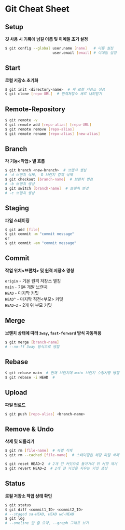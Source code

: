 # **Git Cheat Sheet**
## **Setup**
**깃 사용 시 기록에 남길 이름 및 이메일 초기 설정**
```bash
$ git config --global user.name [name]   # 이름 설정
                      user.email [email] # 이메일 설정
```

## **Start**
**로컬 저장소 초기화**
```bash
$ git init <directory-name>  # 새 로컬 저장소 생성
$ git clone [repo-URL]  # 원격저장소 새로 내려받기
```

## **Remote-Repository**
```bash
$ git remote -v
$ git remote add [repo-alias] [repo-URL]
$ git remote remove [repo-alias]
$ git remote rename [repo-alias] [new-alias]
```

## **Branch**
**각 기능<작업> 별 흐름**
```bash
$ git branch <new-branch>  # 브랜치 생성
# -d 브랜치 삭제, -D 브랜치 강제 삭제
$ git checkout [branch-name]  # 브랜치 변경
# -b 브랜치 생성
$ git switch [branch-name]  # 브랜치 변경
# -c 브랜치 생성
```

## **Staging**
**파일 스테이징**
```bash
$ git add [file]
$ git commit -m "commit message"
or
$ git commit -am "commit message"
```

## **Commit**
**작업 위치<브랜치> 및 원격 저장소 명칭**<br>

`origin` - 기본 원격 저장소 별칭<br>
`main` - 기본 개발 브랜치<br>
`HEAD` - 마지막 커밋<br>
`HEAD^` - 마지막 직전<부모> 커밋<br>
`HEAD~2` - 2개 위 부모 커밋

## **Merge**
**브랜치 상태에 따라 `3way`, `fast-forward` 방식 자동적용**
```bash
$ git merge [branch-name]
# --no-ff 3way 방식으로 병합
```

## **Rebase**

```bash
$ git rebase main  # 현재 브랜치에 main 브랜치 수정사항 병합
$ git rebase -i HEAD  # 
```

## **Upload**
**파일 업로드**
```bash
$ git push [repo-alias] <branch-name>
```

## **Remove & Undo**
**삭제 및 되돌리기**
```bash
$ git rm [file-name]  # 파일 삭제
$ git rm --cached [file-name]  # 스테이징된 해당 파일 삭제

$ git reset HEAD~2  # 2개 전 커밋으로 돌아가며 뒤 커밋 제거
$ git revert HEAD~2  # 2개 전 커밋을 자우는 커밋 생성
```

## **Status**
**로컬 저장소 작업 상태 확인**
```bash
$ git status
$ git diff <commit1_ID> <commit2_ID>
# --staged sa-HEAD, HEAD wd-HEAD
$ git log
# --oneline 한 줄 요약, --graph 그래프 보기
```